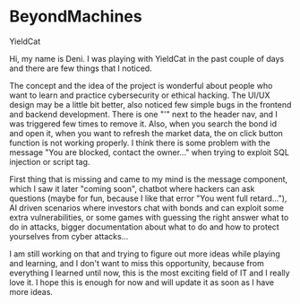 # BeyondMachines

YieldCat

Hi, my name is Deni. I was playing with YieldCat in the past couple of days and there are few things that I noticed.

The concept and the idea of the project is wonderful about people who want to learn and practice cybersecurity or ethical hacking.
The UI/UX design may be a little bit better, also noticed few simple bugs in the frontend and backend development.
There is one "'" next to the header nav, and I was triggered few times to remove it.
Also, when you search the bond id and open it, when you want to refresh the market data, the on click button function is not working properly.
I think there is some problem with the message "You are blocked, contact the owner..." when trying to exploit SQL injection or script tag.

First thing that is missing and came to my mind is the message component,
which I saw it later "coming soon", chatbot where hackers can ask questions (maybe for fun, because I like that error "You went full retard..."),
AI driven scenarios where investors chat with bonds and can exploit some extra vulnerabilities, or some games with guessing the right answer what to do in attacks, 
bigger documentation about what to do and how to protect yourselves from cyber attacks...

I am still working on that and trying to figure out more ideas while playing and learning, and I don't want to miss this opportunity,
because from everything I learned until now, this is the most exciting field of IT and I really love it.
I hope this is enough for now and will update it as soon as I have more ideas.
